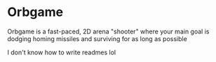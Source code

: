 # Orbgame
Orbgame is a fast-paced, 2D arena "shooter" where your main goal is dodging homing missiles and surviving for as long as possible

I don't know how to write readmes lol
